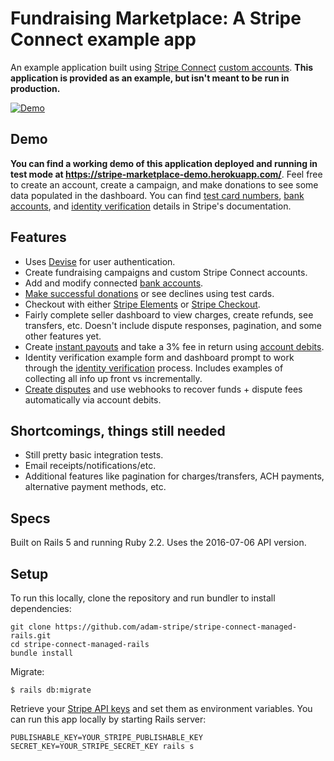 # Fundraising Marketplace: A Stripe Connect example app

An example application built using [Stripe Connect](https://stripe.com/docs/connect) [custom accounts](https://stripe.com/docs/connect/custom-accounts). **This application is provided as an example, but isn't meant to be run in production.**

[![Demo](https://i.imgur.com/2YvhiaL.png)](https://stripe-marketplace-demo.herokuapp.com)


## Demo
**You can find a working demo of this application deployed and running in test mode at https://stripe-marketplace-demo.herokuapp.com/**. Feel free to create an account, create a campaign, and make donations to see some data populated in the dashboard. You can find [test card numbers](https://stripe.com/docs/testing#cards), [bank accounts](https://stripe.com/docs/testing#managed-accounts), and [identity verification](https://stripe.com/docs/connect/testing) details in Stripe's documentation.

## Features
* Uses [Devise](https://github.com/plataformatec/devise) for user authentication.
* Create fundraising campaigns and custom Stripe Connect accounts.
* Add and modify connected [bank accounts](https://stripe.com/docs/api#account_create_bank_account).
* [Make successful donations](https://stripe.com/docs/testing#cards) or see declines using test cards.
* Checkout with either [Stripe Elements](https://stripe.com/docs/elements) or [Stripe Checkout](https://stripe.com/docs/checkout).
* Fairly complete seller dashboard to view charges, create refunds, see transfers, etc. Doesn't include dispute responses, pagination, and some other features yet.
* Create [instant payouts](https://stripe.com/docs/connect/payouts#instant-payouts) and take a 3% fee in return using [account debits](https://stripe.com/docs/connect/account-debits).
* Identity verification example form and dashboard prompt to work through the [identity verification](https://stripe.com/docs/connect/identity-verification) process. Includes examples of collecting all info up front vs incrementally.
* [Create disputes](https://stripe.com/docs/testing#disputes) and use webhooks to recover funds + dispute fees automatically via account debits.

## Shortcomings, things still needed
* Still pretty basic integration tests.
* Email receipts/notifications/etc.
* Additional features like pagination for charges/transfers, ACH payments, alternative payment methods, etc.


## Specs
Built on Rails 5 and running Ruby 2.2. Uses the 2016-07-06 API version.


## Setup
To run this locally, clone the repository and run bundler to install dependencies:

```
git clone https://github.com/adam-stripe/stripe-connect-managed-rails.git
cd stripe-connect-managed-rails
bundle install
```

Migrate:

```
$ rails db:migrate
```

Retrieve your [Stripe API keys](https://dashboard.stripe.com/account/apikeys) and set them as environment variables. You can run this app locally by starting Rails server:

```
PUBLISHABLE_KEY=YOUR_STRIPE_PUBLISHABLE_KEY SECRET_KEY=YOUR_STRIPE_SECRET_KEY rails s
```
